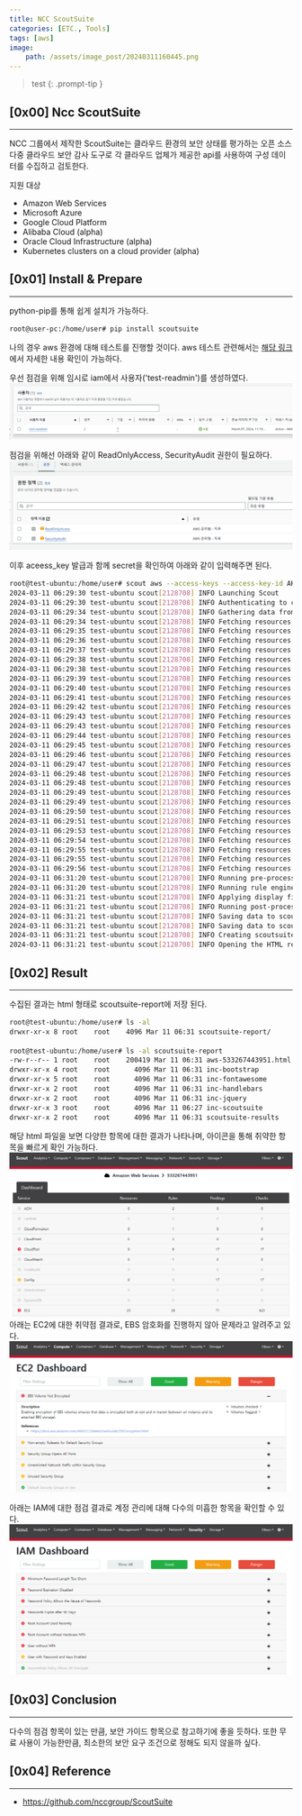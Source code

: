 ```yaml
---
title: NCC ScoutSuite
categories: [ETC., Tools]
tags: [aws]
image:
    path: /assets/image_post/20240311160445.png
---
```

> test
{: .prompt-tip }

## [0x00] Ncc ScoutSuite
---
NCC 그룹에서 제작한 ScoutSuite는 클라우드 환경의 보안 상태를 평가하는 오픈 소스 다중 클라우드 보안 감사 도구로 각 클라우드 업체가 제공한 api를 사용하여 구성 데이터를 수집하고 검토한다.

지원 대상
- Amazon Web Services
- Microsoft Azure
- Google Cloud Platform
- Alibaba Cloud (alpha)
- Oracle Cloud Infrastructure (alpha)
- Kubernetes clusters on a cloud provider (alpha)



## [0x01] Install & Prepare
---
python-pip를 통해 쉽게 설치가 가능하다.
``` bash
root@user-pc:/home/user# pip install scoutsuite
```

나의 경우 aws 환경에 대해 테스트를 진행할 것이다. aws 테스트 관련해서는 [해당 링크](https://github.com/nccgroup/ScoutSuite/wiki/Amazon-Web-Services)에서 자세한 내용 확인이 가능하다. 

우선 점검을 위해 임시로 iam에서 사용자('test-readmin')를 생성하였다.
![](../assets/image_post/20240311162236.png)

점검을 위해선 아래와 같이 ReadOnlyAccess, SecurityAudit 권한이 필요하다.
![](../assets/image_post/20240311160949.png)

이후 aceess_key 발급과 함께 secret을 확인하여 아래와 같이 입력해주면 된다.
``` bash
root@test-ubuntu:/home/user# scout aws --access-keys --access-key-id AKI███████████████PR --secret-access-key 0Ar█████2h█████tRLYg█████iHO9██████████v
2024-03-11 06:29:30 test-ubuntu scout[2128708] INFO Launching Scout
2024-03-11 06:29:30 test-ubuntu scout[2128708] INFO Authenticating to cloud provider
2024-03-11 06:29:34 test-ubuntu scout[2128708] INFO Gathering data from APIs
2024-03-11 06:29:34 test-ubuntu scout[2128708] INFO Fetching resources for the ACM service
2024-03-11 06:29:35 test-ubuntu scout[2128708] INFO Fetching resources for the Lambda service
2024-03-11 06:29:36 test-ubuntu scout[2128708] INFO Fetching resources for the CloudFormation service
2024-03-11 06:29:37 test-ubuntu scout[2128708] INFO Fetching resources for the CloudTrail service
2024-03-11 06:29:38 test-ubuntu scout[2128708] INFO Fetching resources for the CloudWatch service
2024-03-11 06:29:38 test-ubuntu scout[2128708] INFO Fetching resources for the CloudFront service
2024-03-11 06:29:39 test-ubuntu scout[2128708] INFO Fetching resources for the CodeBuild service
2024-03-11 06:29:40 test-ubuntu scout[2128708] INFO Fetching resources for the Config service
2024-03-11 06:29:41 test-ubuntu scout[2128708] INFO Fetching resources for the Direct Connect service
2024-03-11 06:29:42 test-ubuntu scout[2128708] INFO Fetching resources for the DynamoDB service
2024-03-11 06:29:43 test-ubuntu scout[2128708] INFO Fetching resources for the EC2 service
2024-03-11 06:29:43 test-ubuntu scout[2128708] INFO Fetching resources for the EFS service
2024-03-11 06:29:44 test-ubuntu scout[2128708] INFO Fetching resources for the ElastiCache service
2024-03-11 06:29:45 test-ubuntu scout[2128708] INFO Fetching resources for the ELB service
2024-03-11 06:29:46 test-ubuntu scout[2128708] INFO Fetching resources for the ELBv2 service
2024-03-11 06:29:47 test-ubuntu scout[2128708] INFO Fetching resources for the EMR service
2024-03-11 06:29:48 test-ubuntu scout[2128708] INFO Fetching resources for the IAM service
2024-03-11 06:29:48 test-ubuntu scout[2128708] INFO Fetching resources for the KMS service
2024-03-11 06:29:49 test-ubuntu scout[2128708] INFO Fetching resources for the RDS service
2024-03-11 06:29:49 test-ubuntu scout[2128708] INFO Fetching resources for the RedShift service
2024-03-11 06:29:50 test-ubuntu scout[2128708] INFO Fetching resources for the Route53 service
2024-03-11 06:29:51 test-ubuntu scout[2128708] INFO Fetching resources for the S3 service
2024-03-11 06:29:53 test-ubuntu scout[2128708] INFO Fetching resources for the SES service
2024-03-11 06:29:54 test-ubuntu scout[2128708] INFO Fetching resources for the SNS service
2024-03-11 06:29:55 test-ubuntu scout[2128708] INFO Fetching resources for the SQS service
2024-03-11 06:29:55 test-ubuntu scout[2128708] INFO Fetching resources for the VPC service
2024-03-11 06:29:56 test-ubuntu scout[2128708] INFO Fetching resources for the Secrets Manager service
2024-03-11 06:31:20 test-ubuntu scout[2128708] INFO Running pre-processing engine
2024-03-11 06:31:20 test-ubuntu scout[2128708] INFO Running rule engine
2024-03-11 06:31:21 test-ubuntu scout[2128708] INFO Applying display filters
2024-03-11 06:31:21 test-ubuntu scout[2128708] INFO Running post-processing engine
2024-03-11 06:31:21 test-ubuntu scout[2128708] INFO Saving data to scoutsuite-report/scoutsuite-results/scoutsuite_results_aws-533267443951.js
2024-03-11 06:31:21 test-ubuntu scout[2128708] INFO Saving data to scoutsuite-report/scoutsuite-results/scoutsuite_exceptions_aws-533267443951.js
2024-03-11 06:31:21 test-ubuntu scout[2128708] INFO Creating scoutsuite-report/aws-533267443951.html
2024-03-11 06:31:21 test-ubuntu scout[2128708] INFO Opening the HTML report
```


## [0x02] Result
---
수집된 결과는 html 형태로 scoutsuite-report에 저장 된다.
``` bash
root@test-ubuntu:/home/user# ls -al
drwxr-xr-x 8 root    root    4096 Mar 11 06:31 scoutsuite-report/

root@test-ubuntu:/home/user# ls -al scoutsuite-report
-rw-r--r-- 1 root    root    200419 Mar 11 06:31 aws-533267443951.html
drwxr-xr-x 4 root    root      4096 Mar 11 06:31 inc-bootstrap
drwxr-xr-x 5 root    root      4096 Mar 11 06:31 inc-fontawesome
drwxr-xr-x 2 root    root      4096 Mar 11 06:31 inc-handlebars
drwxr-xr-x 2 root    root      4096 Mar 11 06:31 inc-jquery
drwxr-xr-x 3 root    root      4096 Mar 11 06:27 inc-scoutsuite
drwxr-xr-x 2 root    root      4096 Mar 11 06:31 scoutsuite-results
```

해당 html 파일을 보면 다양한 항목에 대한 결과가 나타나며, 아이콘을 통해 취약한 항목을 빠르게 확인 가능하다.
![](../assets/image_post/20240311161840.png)
아래는 EC2에 대한 취약점 결과로, EBS 암호화를 진행하지 않아 문제라고 알려주고 있다.
![](../assets/image_post/20240311161921.png)

아래는 IAM에 대한 점검 결과로 계정 관리에 대해 다수의 미흡한 항목을 확인할 수 있다.
![](../assets/image_post/20240311162336.png)


## [0x03] Conclusion
---
다수의 점검 항목이 있는 만큼, 보안 가이드 항목으로 참고하기에 좋을 듯하다. 또한 무료 사용이 가능한만큼, 최소한의 보안 요구 조건으로 정해도 되지 않을까 싶다.


## [0x04] Reference
---
- https://github.com/nccgroup/ScoutSuite